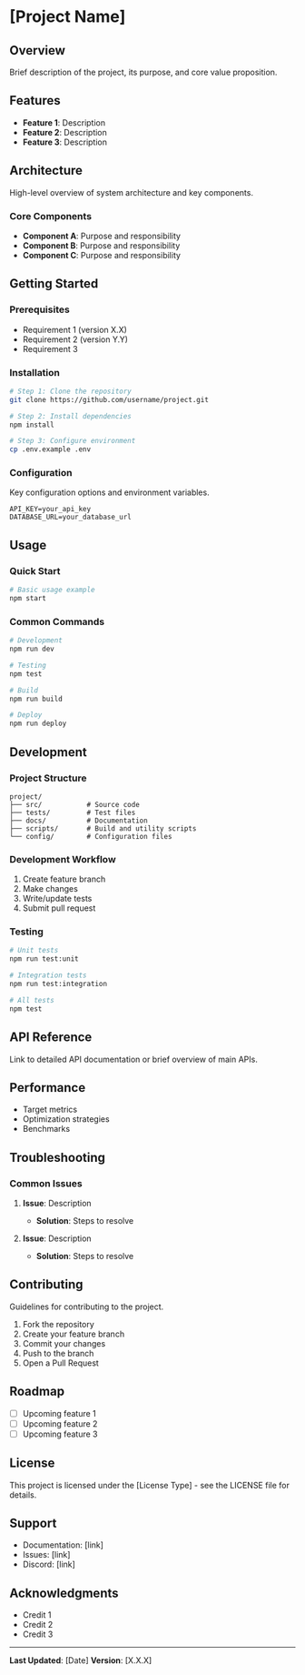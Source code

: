 # [Project Name]

## Overview
Brief description of the project, its purpose, and core value proposition.

## Features
- **Feature 1**: Description
- **Feature 2**: Description
- **Feature 3**: Description

## Architecture
High-level overview of system architecture and key components.

### Core Components
- **Component A**: Purpose and responsibility
- **Component B**: Purpose and responsibility
- **Component C**: Purpose and responsibility

## Getting Started

### Prerequisites
- Requirement 1 (version X.X)
- Requirement 2 (version Y.Y)
- Requirement 3

### Installation
```bash
# Step 1: Clone the repository
git clone https://github.com/username/project.git

# Step 2: Install dependencies
npm install

# Step 3: Configure environment
cp .env.example .env
```

### Configuration
Key configuration options and environment variables.

```env
API_KEY=your_api_key
DATABASE_URL=your_database_url
```

## Usage

### Quick Start
```bash
# Basic usage example
npm start
```

### Common Commands
```bash
# Development
npm run dev

# Testing
npm test

# Build
npm run build

# Deploy
npm run deploy
```

## Development

### Project Structure
```
project/
├── src/           # Source code
├── tests/         # Test files
├── docs/          # Documentation
├── scripts/       # Build and utility scripts
└── config/        # Configuration files
```

### Development Workflow
1. Create feature branch
2. Make changes
3. Write/update tests
4. Submit pull request

### Testing
```bash
# Unit tests
npm run test:unit

# Integration tests
npm run test:integration

# All tests
npm test
```

## API Reference
Link to detailed API documentation or brief overview of main APIs.

## Performance
- Target metrics
- Optimization strategies
- Benchmarks

## Troubleshooting

### Common Issues
1. **Issue**: Description
   - **Solution**: Steps to resolve

2. **Issue**: Description
   - **Solution**: Steps to resolve

## Contributing
Guidelines for contributing to the project.

1. Fork the repository
2. Create your feature branch
3. Commit your changes
4. Push to the branch
5. Open a Pull Request

## Roadmap
- [ ] Upcoming feature 1
- [ ] Upcoming feature 2
- [ ] Upcoming feature 3

## License
This project is licensed under the [License Type] - see the LICENSE file for details.

## Support
- Documentation: [link]
- Issues: [link]
- Discord: [link]

## Acknowledgments
- Credit 1
- Credit 2
- Credit 3

---

**Last Updated**: [Date]
**Version**: [X.X.X]